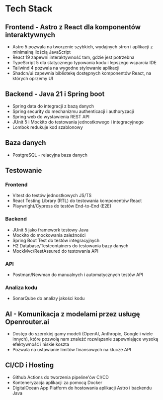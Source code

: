 # Tech Stack

## Frontend - Astro z React dla komponentów interaktywnych
- Astro 5 pozwala na tworzenie szybkich, wydajnych stron i aplikacji z minimalną ilością JavaScript
- React 19 zapewni interaktywność tam, gdzie jest potrzebna
- TypeScript 5 dla statycznego typowania kodu i lepszego wsparcia IDE
- Tailwind 4 pozwala na wygodne stylowanie aplikacji
- Shadcn/ui zapewnia bibliotekę dostępnych komponentów React, na których oprzemy UI

## Backend - Java 21 i Spring boot
- Spring data do integracji z bazą danych
- Spring security do mechanizmu authenticacji i authoryzacji
- Spring web do wystawienia REST API
- JUnit 5 i Mockito do testowania jednostkowego i integracyjnego
- Lombok redukuje kod szablonowy

## Baza danych
- PostgreSQL - relacyjna baza danych

## Testowanie
### Frontend
- Vitest do testów jednostkowych JS/TS
- React Testing Library (RTL) do testowania komponentów React
- Playwright/Cypress do testów End-to-End (E2E)

### Backend
- JUnit 5 jako framework testowy Java
- Mockito do mockowania zależności
- Spring Boot Test do testów integracyjnych
- H2 Database/Testcontainers do testowania bazy danych
- MockMvc/RestAssured do testowania API

### API
- Postman/Newman do manualnych i automatycznych testów API

### Analiza kodu
- SonarQube do analizy jakości kodu

## AI - Komunikacja z modelami przez usługę Openrouter.ai
- Dostęp do szerokiej gamy modeli (OpenAI, Anthropic, Google i wiele innych), które pozwolą nam znaleźć rozwiązanie zapewniające wysoką efektywność i niskie koszta
- Pozwala na ustawianie limitów finansowych na klucze API

## CI/CD i Hosting
- Github Actions do tworzenia pipeline'ów CI/CD
- Konteneryzacja aplikacji za pomocą Docker
- DigitalOcean App Platform do hostowania aplikacji Astro i backendu Java